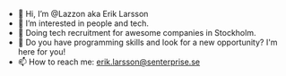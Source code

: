 - 👋 Hi, I’m @Lazzon aka Erik Larsson
- 👀 I’m interested in people and tech.
- 🚀 Doing tech recruitment for awesome companies in Stockholm.
- 👾 Do you have programming skills and look for a new opportunity? I'm here for you!
- 📫 How to reach me: erik.larsson@senterprise.se
